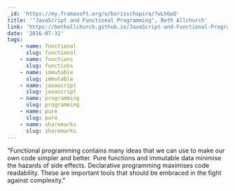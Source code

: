 ```yaml
---
_id: 'https://my.framasoft.org/u/borisschapira/?wLhGwQ'
title: '"JavaScript and Functional Programming", Beth Allchurch'
link: 'https://bethallchurch.github.io/JavaScript-and-Functional-Programming/'
date: '2016-07-31'
tags:
    - name: functional
      slug: functional
    - name: functions
      slug: functions
    - name: immutable
      slug: immutable
    - name: javascript
      slug: javascript
    - name: programming
      slug: programming
    - name: pure
      slug: pure
    - name: sharemarks
      slug: sharemarks
---
```


<div class="markdown"><p>&quot;Functional programming contains many ideas that we can use to make our own code simpler and better. Pure functions and immutable data minimise the hazards of side effects. Declarative programming maximises code readability. These are important tools that should be embraced in the fight against complexity.&quot;
</p></div>
